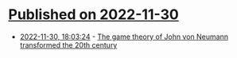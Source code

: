 # [Published on 2022-11-30](index.md)

* [2022-11-30, 18:03:24](https://news.ycombinator.com/item?id=33804783) - [The game theory of John von Neumann transformed the 20th century](https://www.thenation.com/article/society/john-von-neumann/)
